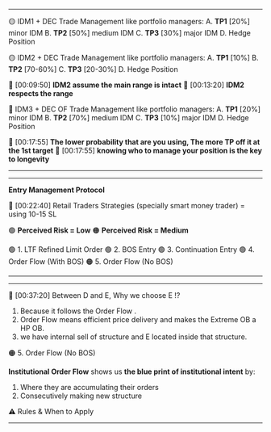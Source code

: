 ******************************************************************************
🟡 IDM1 + DEC
   Trade Management like portfolio managers:
    A. **TP1** [20%] minor IDM
    B. **TP2** [50%] medium IDM
    C. **TP3** [30%] major IDM
    D. Hedge Position

🟡 IDM2 + DEC
   Trade Management like portfolio managers:
    A. **TP1** [10%] 
    B. **TP2** [70-60%] 
    C. **TP3** [20-30%] 
    D. Hedge Position

💚 [00:09:50] **IDM2 assume the main range is intact**
💚 [00:13:20] **IDM2 respects the range**

🔴 IDM3 + DEC OF
   Trade Management like portfolio managers:
    A. **TP1** [20%] minor IDM
    B. **TP2** [70%] medium IDM
    C. **TP3** [10%] major IDM
    D. Hedge Position

💚 [00:17:55] **The lower probability that are you using, The more TP off it at the 1st target**
💚 [00:17:55] **knowing who to manage your position is the key to longevity**
******************************************************************************

******************************************************************************
**Entry Management Protocol**

💚 [00:22:40] Retail Traders Strategies (specially smart money trader) = using 10-15 SL

🟢 **Perceived Risk = Low**
🟠 **Perceived Risk = Medium**

🟢 1. LTF Refined Limit Order 
🟢 2. BOS Entry 
🟢 3. Continuation Entry 
🟢 4. Order Flow (With BOS)
🟠 5. Order Flow (No BOS)
******************************************************************************

******************************************************************************
💚 [00:37:20] Between D and E, Why we choose E !? 
1. Because it follows the Order Flow .
2. Order Flow means efficient price delivery and makes the Extreme OB a HP OB.
3. we have internal sell of structure and E located inside that structure.

🟠 5. Order Flow (No BOS)

**Institutional Order Flow** shows us **the blue print of institutional intent** by:
1. Where they are accumulating their orders
2. Consecutively making new structure

⚠️ Rules & When to Apply 

******************************************************************************
